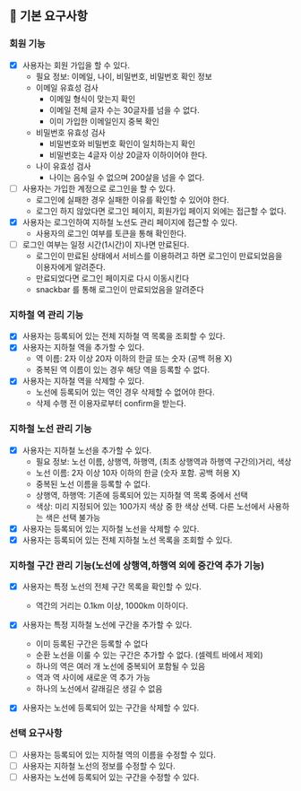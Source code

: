 ## 🌱 기본 요구사항

### 회원 기능

- [x] 사용자는 회원 가입을 할 수 있다.
  - 필요 정보: 이메일, 나이, 비밀번호, 비밀번호 확인 정보
  - 이메일 유효성 검사
    - 이메일 형식이 맞는지 확인
    - 이메일 전체 글자 수는 30글자를 넘을 수 없다.
    - 이미 가입한 이메일인지 중복 확인
  - 비밀번호 유효성 검사
    - 비밀번호와 비밀번호 확인이 일치하는지 확인
    - 비밀번호는 4글자 이상 20글자 이하이어야 한다.
  - 나이 유효성 검사
    - 나이는 음수일 수 없으며 200살을 넘을 수 없다.
- [ ] 사용자는 가입한 계정으로 로그인을 할 수 있다.
  - 로그인에 실패한 경우 실패한 이유를 확인할 수 있어야 한다.
  - 로그인 하지 않았다면 로그인 페이지, 회원가입 페이지 외에는 접근할 수 없다.
- [x] 사용자는 로그인하여 지하철 노선도 관리 페이지에 접근할 수 있다.
  - 사용자의 로그인 여부를 토큰을 통해 확인한다.
- [ ] 로그인 여부는 일정 시간(1시간)이 지나면 만료된다.
  - 로그인이 만료된 상태에서 서비스를 이용하려고 하면 로그인이 만료되었음을 이용자에게 알려준다.
  - 만료되었다면 로그인 페이지로 다시 이동시킨다
  - snackbar 를 통해 로그인이 만료되었음을 알려준다

### 지하철 역 관리 기능

- [x] 사용자는 등록되어 있는 전체 지하철 역 목록을 조회할 수 있다.
- [x] 사용자는 지하철 역을 추가할 수 있다.
  - 역 이름: 2자 이상 20자 이하의 한글 또는 숫자 (공백 허용 X)
  - 중복된 역 이름이 있는 경우 해당 역을 등록할 수 없다.
- [x] 사용자는 지하철 역을 삭제할 수 있다.
  - 노선에 등록되어 있는 역인 경우 삭제할 수 없어야 한다.
  - 삭제 수행 전 이용자로부터 confirm을 받는다.

### 지하철 노선 관리 기능

- [x] 사용자는 지하철 노선을 추가할 수 있다.
  - 필요 정보: 노선 이름, 상행역, 하행역, (최초 상행역과 하행역 구간의)거리, 색상
  - 노선 이름: 2자 이상 10자 이하의 한글 (숫자 포함. 공백 허용 X)
  - 중복된 노선 이름을 등록할 수 없다.
  - 상행역, 하행역: 기존에 등록되어 있는 지하철 역 목록 중에서 선택
  - 색상: 미리 지정되어 있는 100가지 색상 중 한 색상 선택. 다른 노선에서 사용하는 색은 선택 불가능
- [x] 사용자는 등록되어 있는 지하철 노선을 삭제할 수 있다.
- [x] 사용자는 등록되어 있는 전체 지하철 노선 목록을 조회할 수 있다.

### 지하철 구간 관리 기능(노선에 상행역,하행역 외에 중간역 추가 기능)

- [x] 사용자는 특정 노선의 전체 구간 목록을 확인할 수 있다.
  - 역간의 거리는 0.1km 이상, 1000km 이하이다.
- [x] 사용자는 특정 지하철 노선에 구간을 추가할 수 있다.

  - 이미 등록된 구간은 등록할 수 없다
  - 순환 노선을 이룰 수 있는 구간은 추가할 수 없다. (셀렉트 바에서 제외)
  - 하나의 역은 여러 개 노선에 중복되어 포함될 수 있음
  - 역과 역 사이에 새로운 역 추가 가능
  - 하나의 노선에서 갈래길은 생길 수 없음

- [x] 사용자는 노선에 등록되어 있는 구간을 삭제할 수 있다.

### 선택 요구사항

- [ ] 사용자는 등록되어 있는 지하철 역의 이름을 수정할 수 있다.
- [ ] 사용자는 지하철 노선의 정보를 수정할 수 있다.
- [ ] 사용자는 노선에 등록되어 있는 구간을 수정할 수 있다.

